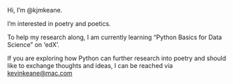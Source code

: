 Hi, I’m @kjmkeane.

I’m interested in poetry and poetics. 

To help my research along, I am currently learning “Python Basics for Data Science” on ‘edX’.

If you are exploring how Python can further research into poetry and should like to exchange thoughts and ideas, I can be reached via kevinkeane@mac.com

<!---
kjmkeane/kjmkeane is a ✨ special ✨ repository because its `README.md` (this file) appears on your GitHub profile.
You can click the Preview link to take a look at your changes.
--->
